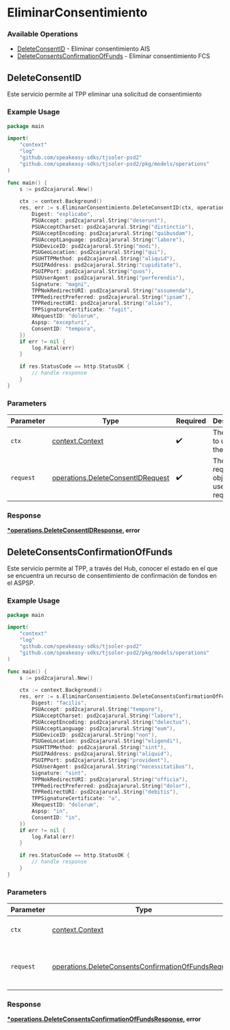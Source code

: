 # EliminarConsentimiento

### Available Operations

* [DeleteConsentID](#deleteconsentid) - Eliminar consentimiento AIS
* [DeleteConsentsConfirmationOfFunds](#deleteconsentsconfirmationoffunds) - Eliminar consentimiento FCS

## DeleteConsentID

Este servicio permite al TPP eliminar una solicitud de consentimiento

### Example Usage

```go
package main

import(
	"context"
	"log"
	"github.com/speakeasy-sdks/tjsoler-psd2"
	"github.com/speakeasy-sdks/tjsoler-psd2/pkg/models/operations"
)

func main() {
    s := psd2cajarural.New()

    ctx := context.Background()
    res, err := s.EliminarConsentimiento.DeleteConsentID(ctx, operations.DeleteConsentIDRequest{
        Digest: "explicabo",
        PSUAccept: psd2cajarural.String("deserunt"),
        PSUAcceptCharset: psd2cajarural.String("distinctio"),
        PSUAcceptEncoding: psd2cajarural.String("quibusdam"),
        PSUAcceptLanguage: psd2cajarural.String("labore"),
        PSUDeviceID: psd2cajarural.String("modi"),
        PSUGeoLocation: psd2cajarural.String("qui"),
        PSUHTTPMethod: psd2cajarural.String("aliquid"),
        PSUIPAddress: psd2cajarural.String("cupiditate"),
        PSUIPPort: psd2cajarural.String("quos"),
        PSUUserAgent: psd2cajarural.String("perferendis"),
        Signature: "magni",
        TPPNokRedirectURI: psd2cajarural.String("assumenda"),
        TPPRedirectPreferred: psd2cajarural.String("ipsam"),
        TPPRedirectURI: psd2cajarural.String("alias"),
        TPPSignatureCertificate: "fugit",
        XRequestID: "dolorum",
        Aspsp: "excepturi",
        ConsentID: "tempora",
    })
    if err != nil {
        log.Fatal(err)
    }

    if res.StatusCode == http.StatusOK {
        // handle response
    }
}
```

### Parameters

| Parameter                                                                              | Type                                                                                   | Required                                                                               | Description                                                                            |
| -------------------------------------------------------------------------------------- | -------------------------------------------------------------------------------------- | -------------------------------------------------------------------------------------- | -------------------------------------------------------------------------------------- |
| `ctx`                                                                                  | [context.Context](https://pkg.go.dev/context#Context)                                  | :heavy_check_mark:                                                                     | The context to use for the request.                                                    |
| `request`                                                                              | [operations.DeleteConsentIDRequest](../../models/operations/deleteconsentidrequest.md) | :heavy_check_mark:                                                                     | The request object to use for the request.                                             |


### Response

**[*operations.DeleteConsentIDResponse](../../models/operations/deleteconsentidresponse.md), error**


## DeleteConsentsConfirmationOfFunds

Este servicio permite al TPP, a través del Hub, conocer el estado en el que se encuentra un recurso de consentimiento de confirmación de fondos en el ASPSP.

### Example Usage

```go
package main

import(
	"context"
	"log"
	"github.com/speakeasy-sdks/tjsoler-psd2"
	"github.com/speakeasy-sdks/tjsoler-psd2/pkg/models/operations"
)

func main() {
    s := psd2cajarural.New()

    ctx := context.Background()
    res, err := s.EliminarConsentimiento.DeleteConsentsConfirmationOfFunds(ctx, operations.DeleteConsentsConfirmationOfFundsRequest{
        Digest: "facilis",
        PSUAccept: psd2cajarural.String("tempore"),
        PSUAcceptCharset: psd2cajarural.String("labore"),
        PSUAcceptEncoding: psd2cajarural.String("delectus"),
        PSUAcceptLanguage: psd2cajarural.String("eum"),
        PSUDeviceID: psd2cajarural.String("non"),
        PSUGeoLocation: psd2cajarural.String("eligendi"),
        PSUHTTPMethod: psd2cajarural.String("sint"),
        PSUIPAddress: psd2cajarural.String("aliquid"),
        PSUIPPort: psd2cajarural.String("provident"),
        PSUUserAgent: psd2cajarural.String("necessitatibus"),
        Signature: "sint",
        TPPNokRedirectURI: psd2cajarural.String("officia"),
        TPPRedirectPreferred: psd2cajarural.String("dolor"),
        TPPRedirectURI: psd2cajarural.String("debitis"),
        TPPSignatureCertificate: "a",
        XRequestID: "dolorum",
        Aspsp: "in",
        ConsentID: "in",
    })
    if err != nil {
        log.Fatal(err)
    }

    if res.StatusCode == http.StatusOK {
        // handle response
    }
}
```

### Parameters

| Parameter                                                                                                                  | Type                                                                                                                       | Required                                                                                                                   | Description                                                                                                                |
| -------------------------------------------------------------------------------------------------------------------------- | -------------------------------------------------------------------------------------------------------------------------- | -------------------------------------------------------------------------------------------------------------------------- | -------------------------------------------------------------------------------------------------------------------------- |
| `ctx`                                                                                                                      | [context.Context](https://pkg.go.dev/context#Context)                                                                      | :heavy_check_mark:                                                                                                         | The context to use for the request.                                                                                        |
| `request`                                                                                                                  | [operations.DeleteConsentsConfirmationOfFundsRequest](../../models/operations/deleteconsentsconfirmationoffundsrequest.md) | :heavy_check_mark:                                                                                                         | The request object to use for the request.                                                                                 |


### Response

**[*operations.DeleteConsentsConfirmationOfFundsResponse](../../models/operations/deleteconsentsconfirmationoffundsresponse.md), error**

